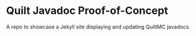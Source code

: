 # Quilt Javadoc Proof-of-Concept

A repo to showcase a Jekyll site displaying and updating QuiltMC javadocs.
